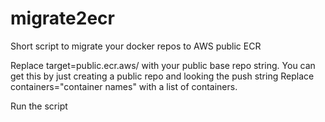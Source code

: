 # migrate2ecr
Short script to migrate your docker repos to AWS public ECR

Replace target=public.ecr.aws/<some string> with your public base repo string.  You can get this by just creating a public repo and looking the push string
Replace containers="container names" with a list of containers.
  
 Run the script
